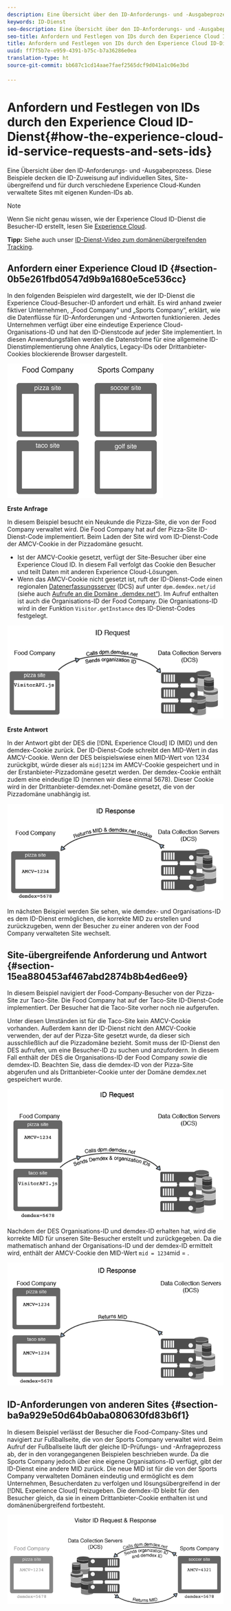 ```yaml
---
description: Eine Übersicht über den ID-Anforderungs- und -Ausgabeprozess. Diese Beispiele decken die ID-Zuweisung auf individuellen Sites, Site-übergreifend und für durch verschiedene Experience Cloud-Kunden verwaltete Sites mit eigenen Kunden-IDs ab.
keywords: ID-Dienst
seo-description: Eine Übersicht über den ID-Anforderungs- und -Ausgabeprozess. Diese Beispiele decken die ID-Zuweisung auf individuellen Sites, Site-übergreifend und für durch verschiedene Experience Cloud-Kunden verwaltete Sites mit eigenen Kunden-IDs ab.
seo-title: Anfordern und Festlegen von IDs durch den Experience Cloud ID-Dienst
title: Anfordern und Festlegen von IDs durch den Experience Cloud ID-Dienst
uuid: ff7f5b7e-e959-4391-b75c-b7a36286e0ea
translation-type: ht
source-git-commit: bb687c1cd14aae7faef2565dcf9d041a1c06e3bd

---
```



# Anfordern und Festlegen von IDs durch den Experience Cloud ID-Dienst{#how-the-experience-cloud-id-service-requests-and-sets-ids}

Eine Übersicht über den ID-Anforderungs- und -Ausgabeprozess. Diese Beispiele decken die ID-Zuweisung auf individuellen Sites, Site-übergreifend und für durch verschiedene Experience Cloud-Kunden verwaltete Sites mit eigenen Kunden-IDs ab.

>[!NOTE]
>
>Wenn Sie nicht genau wissen, wie der Experience Cloud ID-Dienst die Besucher-ID erstellt, lesen Sie [Experience Cloud](../mcvid-introduction/mcvid-cookies.md).

**Tipp:** Siehe auch unser [ID-Dienst-Video zum domänenübergreifenden Tracking](https://helpx.adobe.com/de/marketing-cloud-core/kb/MCID/CrossDomain.html).

## Anfordern einer Experience Cloud ID {#section-0b5e261fbd0547d9b9a1680e5ce536cc}

In den folgenden Beispielen wird dargestellt, wie der ID-Dienst die Experience Cloud-Besucher-ID anfordert und erhält. Es wird anhand zweier fiktiver Unternehmen, „Food Company“ und „Sports Company“, erklärt, wie die Datenflüsse für ID-Anforderungen und -Antworten funktionieren. Jedes Unternehmen verfügt über eine eindeutige Experience Cloud-Organisations-ID und hat den ID-Dienstcode auf jeder Site implementiert. In diesen Anwendungsfällen werden die Datenströme für eine allgemeine ID-Dienstimplementierung ohne Analytics, Legacy-IDs oder Drittanbieter-Cookies blockierende Browser dargestellt.

![](assets/sample_sites.png)

**Erste Anfrage**

In diesem Beispiel besucht ein Neukunde die Pizza-Site, die von der Food Company verwaltet wird. Die Food Company hat auf der Pizza-Site ID-Dienst-Code implementiert. Beim Laden der Site wird vom ID-Dienst-Code der AMCV-Cookie in der Pizzadomäne gesucht.

* Ist der AMCV-Cookie gesetzt, verfügt der Site-Besucher über eine Experience Cloud ID. In diesem Fall verfolgt das Cookie den Besucher und teilt Daten mit anderen Experience Cloud-Lösungen.
* Wenn das AMCV-Cookie nicht gesetzt ist, ruft der ID-Dienst-Code einen regionalen [Datenerfassungsserver](https://marketing.adobe.com/resources/help/en_US/aam/?f=c_compcollect.html) (DCS) auf unter `dpm.demdex.net/id` (siehe auch [Aufrufe an die Domäne „demdex.net“](https://marketing.adobe.com/resources/help/en_US/aam/demdex-calls.html)). Im Aufruf enthalten ist auch die Organisations-ID der Food Company. Die Organisations-ID wird in der Funktion `Visitor.getInstance` des ID-Dienst-Codes festgelegt.

![](assets/request1.png)

**Erste Antwort**

In der Antwort gibt der DES die [!DNL Experience Cloud] ID (MID) und den demdex-Cookie zurück. Der ID-Dienst-Code schreibt den MID-Wert in das AMCV-Cookie. Wenn der DES beispielswiese einen MID-Wert von 1234 zurückgibt, würde dieser als `mid|1234` im AMCV-Cookie gespeichert und in der Erstanbieter-Pizzadomäne gesetzt werden. Der demdex-Cookie enthält zudem eine eindeutige ID (nennen wir diese einmal 5678). Dieser Cookie wird in der Drittanbieter-demdex.net-Domäne gesetzt, die von der Pizzadomäne unabhängig ist.

![](assets/response1.png)

Im nächsten Beispiel werden Sie sehen, wie demdex- und Organisations-ID es dem ID-Dienst ermöglichen, die korrekte MID zu erstellen und zurückzugeben, wenn der Besucher zu einer anderen von der Food Company verwalteten Site wechselt.

## Site-übergreifende Anforderung und Antwort {#section-15ea880453af467abd2874b8b4ed6ee9}

In diesem Beispiel navigiert der Food-Company-Besucher von der Pizza-Site zur Taco-Site. Die Food Company hat auf der Taco-Site ID-Dienst-Code implementiert. Der Besucher hat die Taco-Site vorher noch nie aufgerufen.

Unter diesen Umständen ist für die Taco-Site kein AMCV-Cookie vorhanden. Außerdem kann der ID-Dienst nicht den AMCV-Cookie verwenden, der auf der Pizza-Site gesetzt wurde, da dieser sich ausschließlich auf die Pizzadomäne bezieht. Somit muss der ID-Dienst den DES aufrufen, um eine Besucher-ID zu suchen und anzufordern. In diesem Fall enthält der DES die Organisations-ID der Food Company *sowie* die demdex-ID. Beachten Sie, dass die demdex-ID von der Pizza-Site abgerufen und als Drittanbieter-Cookie unter der Domäne demdex.net gespeichert wurde.

![](assets/request2.png)

Nachdem der DES Organisations-ID und demdex-ID erhalten hat, wird die korrekte MID für unseren Site-Besucher erstellt und zurückgegeben. Da die mathematisch anhand der Organisations-ID und der demdex-ID ermittelt wird, enthält der AMCV-Cookie den MID-Wert `mid = 1234`mid = .

![](assets/response2.png)

## ID-Anforderungen von anderen Sites {#section-ba9a929e50d64b0aba080630fd83b6f1}

In diesem Beispiel verlässt der Besucher die Food-Company-Sites und navigiert zur Fußballseite, die von der Sports Company verwaltet wird. Beim Aufruf der Fußballseite läuft der gleiche ID-Prüfungs- und -Anfrageprozess ab, der in den vorangegangenen Beispielen beschrieben wurde. Da die Sports Company jedoch über eine eigene Organisations-ID verfügt, gibt der ID-Dienst eine andere MID zurück. Die neue MID ist für die von der Sports Company verwalteten Domänen eindeutig und ermöglicht es dem Unternehmen, Besucherdaten zu verfolgen und lösungsübergreifend in der [!DNL Experience Cloud] freizugeben. Die demdex-ID bleibt für den Besucher gleich, da sie in einem Drittanbieter-Cookie enthalten ist und domänenübergreifend fortbesteht.

![](assets/req_resp.png)

